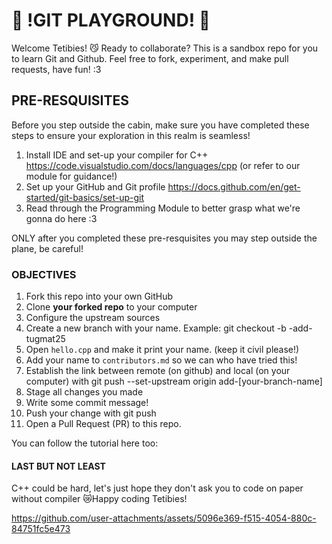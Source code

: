 

# 🥊 !GIT PLAYGROUND! 🥊

Welcome Tetibies! 😼 Ready to collaborate? This is a sandbox repo for you to learn Git and Github. Feel free to fork, experiment, and make pull requests, have fun! :3

## PRE-RESQUISITES
Before you step outside the cabin, make sure you have completed these steps to ensure your exploration in this realm is seamless!
1. Install IDE and set-up your compiler for C++ https://code.visualstudio.com/docs/languages/cpp (or refer to our module for guidance!)
2. Set up your GitHub and Git profile https://docs.github.com/en/get-started/git-basics/set-up-git
3. Read through the Programming Module to better grasp what we're gonna do here :3

ONLY after you completed these pre-resquisites you may step outside the plane, be careful!

### OBJECTIVES

1. Fork this repo into your own GitHub
2. Clone **your forked repo** to your computer
4. Configure the upstream sources 
5. Create a new branch with your name. Example:
   git checkout -b -add-tugmat25
5. Open `hello.cpp` and make it print your name. (keep it civil please!)
6. Add your name to `contributors.md` so we can who have tried this!
7. Establish the link between remote (on github) and local (on your computer) with git push --set-upstream origin add-[your-branch-name]
8. Stage all changes you made
9. Write some commit message!
10. Push your change with git push
11. Open a Pull Request (PR) to this repo.

You can follow the tutorial here too: 

#### LAST BUT NOT LEAST
C++ could be hard, let's just hope they don't ask you to code on paper without compiler 😿Happy coding Tetibies!

https://github.com/user-attachments/assets/5096e369-f515-4054-880c-84751fc5e473


